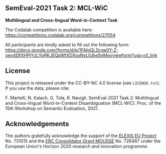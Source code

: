 ## SemEval-2021 Task 2: MCL-WiC
<b>Multilingual and Cross-lingual Word-in-Context Task</b>

The Codalab competition is available here: https://competitions.codalab.org/competitions/27054

All participants are kindly asked to fill out the following form: https://docs.google.com/forms/d/e/1FAIpQLScge0Y-Z-oevdSlfXHPjYzLYpRKJEQpWtXDXoxNxLIUbeSnMw/viewform?usp=sf_link

## License
This project is released under the CC-BY-NC 4.0 license (see `LICENSE.txt`). If you use the data, please cite: 

F. Martelli, N. Kalach, G. Tola, R. Navigli. SemEval-2021 Task 2: Multilingual and Cross-lingual Word-in-Context Disambiguation (MCL-WiC). Proc. of the 15th Workshop on Semantic Evaluation, 2021.


## Acknowledgements
The authors gratefully acknowledge the support of the <a href="http://elex.is">ELEXIS EU Project</a> No. 731015 and the <a href="http://mousse-project.org">ERC Consolidator Grant MOUSSE</a> No. 726487 under the European
Union's Horizon 2020 research and innovation programme.
